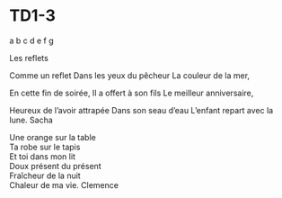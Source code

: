# TD1-3


a
b
c
d
e
f
g

Les reflets

Comme un reflet
Dans les yeux du pêcheur
La couleur de la mer,

En cette fin de soirée, 
Il a offert à son fils
Le meilleur anniversaire,

Heureux de l’avoir attrapée
Dans son seau d’eau
L’enfant repart avec la lune.
Sacha

Une orange sur la table  
Ta robe sur le tapis  
Et toi dans mon lit  
Doux présent du présent  
Fraîcheur de la nuit  
Chaleur de ma vie.
Clemence 
